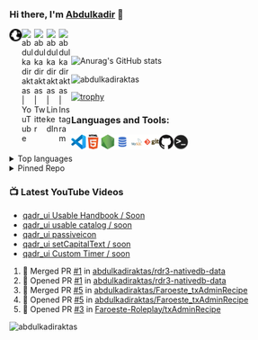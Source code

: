### Hi there, I'm [Abdulkadir][website] 👋

[<img align="left" alt="abdulkadiraktas.com.tr" width="22px" src="https://raw.githubusercontent.com/iconic/open-iconic/master/svg/globe.svg" />][website]
[<img align="left" alt="abdulkadiraktas | YouTube" width="22px" src="https://cdn.jsdelivr.net/npm/simple-icons@v3/icons/youtube.svg" />][youtube]
[<img align="left" alt="abdulkadiraktas | Twitter" width="22px" src="https://cdn.jsdelivr.net/npm/simple-icons@v3/icons/twitter.svg" />][twitter]
[<img align="left" alt="abdulkadiraktas | LinkedIn" width="22px" src="https://cdn.jsdelivr.net/npm/simple-icons@v3/icons/linkedin.svg" />][linkedin]
[<img align="left" alt="abdulkadiraktas | Instagram" width="22px" src="https://cdn.jsdelivr.net/npm/simple-icons@v3/icons/instagram.svg" />][instagram]
<br />
<br />

![Anurag's GitHub stats](https://github-readme-stats.vercel.app/api?username=abdulkadiraktas&theme=dark&show_icons=true)

<p><img align="center" src="https://github-readme-streak-stats.herokuapp.com/?user=abdulkadiraktas&" alt="abdulkadiraktas" /></p>

[![trophy](https://github-profile-trophy.vercel.app/?username=abdulkadiraktas&theme=oldie)](https://github.com/abdulkadiraktas) 

### Languages and Tools:
  [<img align="left" alt="Visual Studio Code" width="26px" src="https://raw.githubusercontent.com/github/explore/80688e429a7d4ef2fca1e82350fe8e3517d3494d/topics/visual-studio-code/visual-studio-code.png" />][github]
  [<img align="left" alt="HTML5" width="26px" src="https://raw.githubusercontent.com/github/explore/80688e429a7d4ef2fca1e82350fe8e3517d3494d/topics/html/html.png" />][github]
  [<img align="left" alt="Node.js" width="26px" src="https://raw.githubusercontent.com/github/explore/80688e429a7d4ef2fca1e82350fe8e3517d3494d/topics/nodejs/nodejs.png" />][github]
  [<img align="left" alt="SQL" width="26px" src="https://raw.githubusercontent.com/github/explore/80688e429a7d4ef2fca1e82350fe8e3517d3494d/topics/sql/sql.png" />][github]
  [<img align="left" alt="MySQL" width="26px" src="https://raw.githubusercontent.com/github/explore/80688e429a7d4ef2fca1e82350fe8e3517d3494d/topics/mysql/mysql.png" />][github]
  [<img align="left" alt="Git" width="26px" src="https://raw.githubusercontent.com/github/explore/80688e429a7d4ef2fca1e82350fe8e3517d3494d/topics/git/git.png" />][github]
  [<img align="left" alt="GitHub" width="26px" src="https://raw.githubusercontent.com/github/explore/78df643247d429f6cc873026c0622819ad797942/topics/github/github.png" />][github]
  [<img align="left" alt="Terminal" width="26px" src="https://raw.githubusercontent.com/github/explore/80688e429a7d4ef2fca1e82350fe8e3517d3494d/topics/terminal/terminal.png" />][github]

<br />
<br />
<details>
  <summary> Top languages </summary>
 
  [![Top Langs](https://github-readme-stats.vercel.app/api/top-langs/?username=abdulkadiraktas&layout=compact)](https://github.com/abdulkadiraktas/)
</details>

<details>
  <summary>Pinned Repo</summary>
  
  [![Readme Card](https://github-readme-stats.vercel.app/api/pin/?username=abdulkadiraktas&repo=FxServerController&theme=dark)](https://github.com/abdulkadiraktas/FxServerController)

  [![Readme Card](https://github-readme-stats.vercel.app/api/pin/?username=abdulkadiraktas&repo=esxv2_Modules_Creator&theme=dark)](https://github.com/abdulkadiraktas/esxv2_Modules_Creator)

  [![Readme Card](https://github-readme-stats.vercel.app/api/pin/?username=abdulkadiraktas&repo=CefLauncher&theme=dark)](https://github.com/abdulkadiraktas/CefLauncher)

  [![Readme Card](https://github-readme-stats.vercel.app/api/pin/?username=abdulkadiraktas&repo=Salty-Chat-For-RedM-WestWorld&theme=dark)](https://github.com/abdulkadiraktas/Salty-Chat-For-RedM-WestWorld)
  </details>


[website]: https://abdulkadiraktas.com.tr
[twitter]: https://twitter.com/kadir_aktass
[youtube]: https://www.youtube.com/channel/UCBjZfeaYXWpT_vOxheQZ86A
[instagram]: https://www.instagram.com/abdul.kadir.aktas/
[linkedin]: https://www.linkedin.com/in/abdulkadir-aktas/
[webdevplaylist]: https://www.youtube.com/watch?v=JDW7-mR3DX0&list=PLchFjqoahGcmBjSoYbLDA_9nLWsHY6UOf
[github]:https://github.com/abdulkadiraktas/

### 📺 Latest YouTube Videos

<!-- YOUTUBE:START -->
- [qadr_ui Usable Handbook / Soon](https://www.youtube.com/watch?v=sQsyYEI_X84)
- [qadr_ui usable catalog / soon](https://www.youtube.com/watch?v=siOpqtPPVCs)
- [qadr_ui passiveicon](https://www.youtube.com/watch?v=8JCLtAF_d9E)
- [qadr_ui setCapitalText / soon](https://www.youtube.com/watch?v=q71t9hESz3k)
- [qadr_ui Custom Timer / soon](https://www.youtube.com/watch?v=z7rah322fTM)
<!-- YOUTUBE:END -->

<!--START_SECTION:activity-->
1. 🎉 Merged PR [#1](https://github.com/abdulkadiraktas/rdr3-nativedb-data/pull/1) in [abdulkadiraktas/rdr3-nativedb-data](https://github.com/abdulkadiraktas/rdr3-nativedb-data)
2. 💪 Opened PR [#1](https://github.com/abdulkadiraktas/rdr3-nativedb-data/pull/1) in [abdulkadiraktas/rdr3-nativedb-data](https://github.com/abdulkadiraktas/rdr3-nativedb-data)
3. 🎉 Merged PR [#5](https://github.com/abdulkadiraktas/Faroeste_txAdminRecipe/pull/5) in [abdulkadiraktas/Faroeste_txAdminRecipe](https://github.com/abdulkadiraktas/Faroeste_txAdminRecipe)
4. 💪 Opened PR [#5](https://github.com/abdulkadiraktas/Faroeste_txAdminRecipe/pull/5) in [abdulkadiraktas/Faroeste_txAdminRecipe](https://github.com/abdulkadiraktas/Faroeste_txAdminRecipe)
5. 💪 Opened PR [#3](https://github.com/Faroeste-Roleplay/txAdminRecipe/pull/3) in [Faroeste-Roleplay/txAdminRecipe](https://github.com/Faroeste-Roleplay/txAdminRecipe)
<!--END_SECTION:activity-->

<p align="left"> <img src="https://komarev.com/ghpvc/?username=abdulkadiraktas&label=Profile%20views&color=0e75b6&style=flat" alt="abdulkadiraktas" /> </p>
<!--
**abdulkadiraktas/abdulkadiraktas** is a ✨ _special_ ✨ repository because its `README.md` (this file) appears on your GitHub profile.

Here are some ideas to get you started:

- 🔭 I am currently working for Netmarble, a game company.
- 🌱 I’m currently learning Python
- 👯 I’m looking to collaborate on ...
- 🤔 I’m looking for help with ...
- 💬 Ask me about ...
- 📫 How to reach me: ...
- 😄 Pronouns: ...
- ⚡ Fun fact: ...
-->
